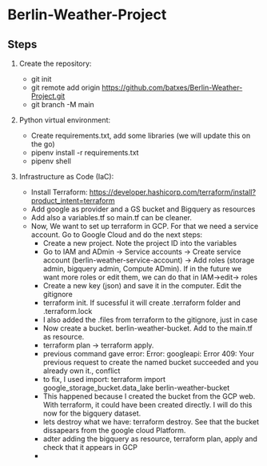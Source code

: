 # Berlin-Weather-Project


## Steps

1. Create the repository:
    - git init
    - git remote add origin https://github.com/batxes/Berlin-Weather-Project.git
    - git branch -M main

2. Python virtual environment:
    - Create requirements.txt, add some libraries (we will update this on the go)
    - pipenv install -r requirements.txt
    - pipenv shell

3. Infrastructure as Code (IaC):
    - Install Terraform: https://developer.hashicorp.com/terraform/install?product_intent=terraform
    - Add google as provider and a GS bucket and Bigquery as resources
    - Add also a variables.tf so main.tf can be cleaner.
    - Now, We want to set up terraform in GCP. For that we need a service account. Go to Google Cloud and do the next steps:
        - Create a new project. Note the project ID into the variables 
        - Go to IAM and ADmin -> Service accounts -> Create service account (berlin-weather-service-account) -> Add roles (storage admin, bigquery admin, Compute ADmin). If in the future we want more roles or edit them, we can do that in IAM->edit-> roles
        - Create a new key (json) and save it in the computer. Edit the gitignore
        - terraform init. If sucessful it will create .terraform folder and .terraform.lock
        - I also added the .files from terraform to the gitignore, just in case
        - Now create a bucket. berlin-weather-bucket. Add to the main.tf as resource.
        - terraform plan -> terraform apply.
        - previous command gave error: Error: googleapi: Error 409: Your previous request to create the named bucket succeeded and you already own it., conflict 
        -  to fix, I used import: terraform import google_storage_bucket.data_lake berlin-weather-bucket
        - This happened because I created the bucket from the GCP web. With terraform, it could have been created directly. I will do this now for the bigquery dataset.
        - lets destroy what we have: terraform destroy. See that the bucket dissapears from the google cloud Platform.
        - adter adding the bigquery as resource, terraform plan, apply and check that it appears in GCP
        - 

